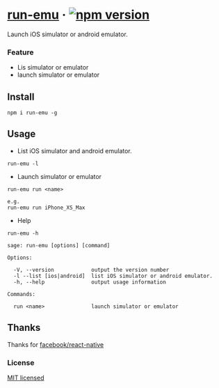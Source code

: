 # [run-emu](https://github.com/JoslynWu/run-emu) &middot; [![npm version](https://badge.fury.io/js/run-emu.svg)](https://badge.fury.io/js/run-emu)

Launch iOS simulator or android emulator.

### Feature

- Lis simulator or emulator
- launch simulator or emulator

## Install

```
npm i run-emu -g
```

## Usage

- List iOS simulator and android emulator.

```
run-emu -l
```

- Launch simulator or emulator

```
run-emu run <name>

e.g.
run-emu run iPhone_XS_Max
```

- Help

```
run-emu -h
```

```
sage: run-emu [options] [command]

Options:

  -V, --version            output the version number
  -l --list [ios|android]  list iOS simulator or android emulator.
  -h, --help               output usage information

Commands:

  run <name>               launch simulator or emulator
```

## Thanks

Thanks for [facebook/react-native](https://github.com/facebook/react-native)

### License

[MIT licensed](./LICENSE)